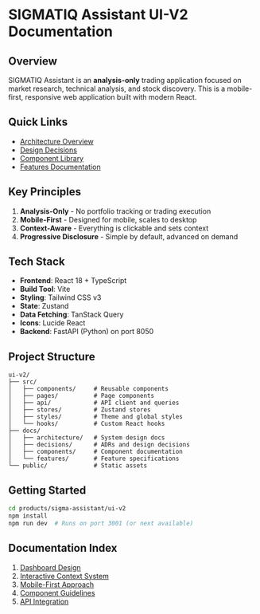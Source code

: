 # SIGMATIQ Assistant UI-V2 Documentation

## Overview
SIGMATIQ Assistant is an **analysis-only** trading application focused on market research, technical analysis, and stock discovery. This is a mobile-first, responsive web application built with modern React.

## Quick Links
- [Architecture Overview](./architecture/overview.md)
- [Design Decisions](./decisions/design-decisions.md)
- [Component Library](./components/README.md)
- [Features Documentation](./features/README.md)

## Key Principles
1. **Analysis-Only** - No portfolio tracking or trading execution
2. **Mobile-First** - Designed for mobile, scales to desktop
3. **Context-Aware** - Everything is clickable and sets context
4. **Progressive Disclosure** - Simple by default, advanced on demand

## Tech Stack
- **Frontend**: React 18 + TypeScript
- **Build Tool**: Vite
- **Styling**: Tailwind CSS v3
- **State**: Zustand
- **Data Fetching**: TanStack Query
- **Icons**: Lucide React
- **Backend**: FastAPI (Python) on port 8050

## Project Structure
```
ui-v2/
├── src/
│   ├── components/     # Reusable components
│   ├── pages/          # Page components
│   ├── api/            # API client and queries
│   ├── stores/         # Zustand stores
│   ├── styles/         # Theme and global styles
│   └── hooks/          # Custom React hooks
├── docs/
│   ├── architecture/   # System design docs
│   ├── decisions/      # ADRs and design decisions
│   ├── components/     # Component documentation
│   └── features/       # Feature specifications
└── public/             # Static assets
```

## Getting Started
```bash
cd products/sigma-assistant/ui-v2
npm install
npm run dev  # Runs on port 3001 (or next available)
```

## Documentation Index
1. [Dashboard Design](./features/dashboard.md)
2. [Interactive Context System](./features/context-system.md)
3. [Mobile-First Approach](./architecture/mobile-first.md)
4. [Component Guidelines](./components/guidelines.md)
5. [API Integration](./architecture/api-integration.md)
